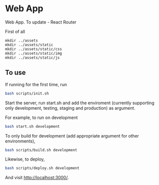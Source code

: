 # Web App 

Web App. To update - React Router

First of all

```
mkdir ../assets
mkdir ../assets/static
mkdir ../assets/static/css
mkdir ../assets/static/img
mkdir ../assets/static/js
```

## To use

If running for the first time, run
```sh
bash scripts/init.sh
```

Start the server, run start.sh and add the enviroment (currently supporting only development, testing, staging and production) as argument.

For example, to run on development 

```sh
bash start.sh development
```

To only build for development (add appropriate argument for other environments),

```sh
bash scripts/build.sh development
```

Likewise, to deploy,

```sh
bash scripts/deploy.sh development
```

And visit <http://localhost:3000/>.